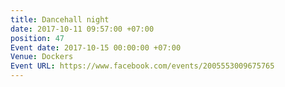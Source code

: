 ```yaml
---
title: Dancehall night
date: 2017-10-11 09:57:00 +07:00
position: 47
Event date: 2017-10-15 00:00:00 +07:00
Venue: Dockers
Event URL: https://www.facebook.com/events/2005553009675765
---
```


